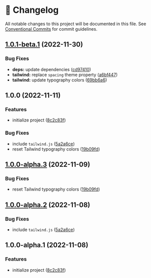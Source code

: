 <!-- markdownlint-disable --><!-- textlint-disable -->

# 📓 Changelog

All notable changes to this project will be documented in this file. See
[Conventional Commits](https://conventionalcommits.org) for commit guidelines.

## [1.0.1-beta.1](https://github.com/sanity-io/demo/compare/v1.0.0...v1.0.1-beta.1) (2022-11-30)

### Bug Fixes

- **deps:** update dependencies ([cd97410](https://github.com/sanity-io/demo/commit/cd97410c6a40d64d44208ddabf2d0bc4de61d4e7))
- **tailwind:** replace `spacing` theme property ([a6bf447](https://github.com/sanity-io/demo/commit/a6bf4474af061b3d2191106dbd29b60545f5c2fc))
- **tailwind:** update typography colors ([69bb6a6](https://github.com/sanity-io/demo/commit/69bb6a64666d8da4da7066482303ab3fc3fa50a5))

## 1.0.0 (2022-11-11)

### Features

- initialize project ([8c2c83f](https://github.com/sanity-io/demo/commit/8c2c83f1b69821ebfe9fd5a93066ee216c3f8c84))

### Bug Fixes

- include `tailwind.js` ([5a2a6ce](https://github.com/sanity-io/demo/commit/5a2a6ce6571ee60f5538eede3a6c8f2962f5fb51))
- reset Tailwind typography colors ([19b09fd](https://github.com/sanity-io/demo/commit/19b09fd1834ab0aff3092fe5f47b15629e6827c0))

## [1.0.0-alpha.3](https://github.com/sanity-io/demo/compare/v1.0.0-alpha.2...v1.0.0-alpha.3) (2022-11-09)

### Bug Fixes

- reset Tailwind typography colors ([19b09fd](https://github.com/sanity-io/demo/commit/19b09fd1834ab0aff3092fe5f47b15629e6827c0))

## [1.0.0-alpha.2](https://github.com/sanity-io/demo/compare/v1.0.0-alpha.1...v1.0.0-alpha.2) (2022-11-08)

### Bug Fixes

- include `tailwind.js` ([5a2a6ce](https://github.com/sanity-io/demo/commit/5a2a6ce6571ee60f5538eede3a6c8f2962f5fb51))

## 1.0.0-alpha.1 (2022-11-08)

### Features

- initialize project ([8c2c83f](https://github.com/sanity-io/demo/commit/8c2c83f1b69821ebfe9fd5a93066ee216c3f8c84))
